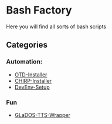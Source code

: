 # Bash Factory

Here you will find all sorts of bash scripts

## Categories

### Automation:
- [OTD-Installer](https://github.com/PolyCatDev/bash-factory/tree/main/OTD-Installer)
- [CHIRP-Installer](https://github.com/PolyCatDev/bash-factory/tree/main/CHIRP-Installer)
- [DevEnv-Setup](https://github.com/PolyCatDev/bash-factory/tree/main/DevEnv-Setup)

### Fun
- [GLaDOS-TTS-Wrapper](https://github.com/PolyCatDev/bash-factory/tree/main/GLaDOS-TTS-Wrapper)
